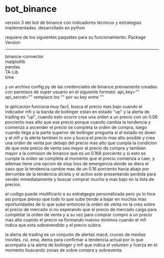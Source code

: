 # bot_binance
versión 3 del bot de binance con indicadores técnicos y estrategias implementadas. desarrollado en python

requiere de los siguientes paquetes para su funcionamiento:
Package            Version
------------------ -----------
binance-connector  
matplotlib         
pandas             
TA-Lib             
time

y un archivo config.py de las credenciales de binance previamente creadas con permisos de super usuario en el siguiente formato: 
api_key="" 
api_secret="" 
remplace los "" por su key entre ""

la aplicacion funciona muy facil, busca el precio mas bajo cuando el indicador mfi y la banda de bollinger estan en estado "up" y la alerta de trading es "up", cuando esto ocurre crea una orden a un precio con un 0.06 porciento mas alto que ese precio porque cuando cambia la tendencia y comienza a ascender el precio se completa la orden de compra, luego cuando llega a la parte superior de bollinger pregunta si el estado es down y el mfi y la alerta tambien lo son y busca el precio mas alto posible y crea una orden de venta por debajo del precio mas alto que cumpla la condicion de que este precio de venta sea mayor al precio de compra y tambien mayor a la comision de binance que es un 0.166 porciento y si esto se cumple la orden se completa al momento que el precio comienza a caer, y ademas tiene una opcion de stop loss de emergencia donde se diera el caso que la tendencia cambie mas de un 0.16 porciento hacia abajo por derrumbe de la tendencia alcista y el activo este presentando perdida para vender inmediatamente y buscar comprar mucho a mas bajo en la lista de precios.

el codigo puede modificarlo a su estratgegia personalizada pero yo lo hice asi porque pienso que todo lo que sube tiende a  bajar en muchas mas oportunidades de lo que sube entonces la orden de venta no la crea sobre el precio de mercado si no esperando que el precio de mercado caiga para completar la orden de venta y a su vez para comprar compro a un precio mas alto cuando el precio va formando nuevos minimos cuando el mfi indica que esta sobrevendido y el precio subira.

la alerta de trading es un conjunto de alertas macd, cruces de medias moviles, rsi, ema, dema para confirmar a tendencia actual por lo que acompaña a la alerta de bollinger y mfi que indica el volumen y fuerza en el momento buscando zonas de sobre compra y sobreventa.
